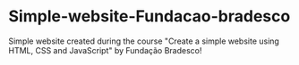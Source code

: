 # Simple-website-Fundacao-bradesco
Simple website created during the course "Create a simple website using HTML, CSS and JavaScript" by Fundação Bradesco!
